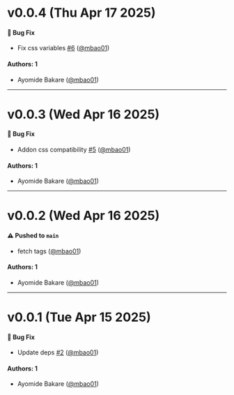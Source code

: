 # v0.0.4 (Thu Apr 17 2025)

#### 🐛 Bug Fix

- Fix css variables [#6](https://github.com/mbao01/storybook-addon-inspector/pull/6) ([@mbao01](https://github.com/mbao01))

#### Authors: 1

- Ayomide Bakare ([@mbao01](https://github.com/mbao01))

---

# v0.0.3 (Wed Apr 16 2025)

#### 🐛 Bug Fix

- Addon css compatibility [#5](https://github.com/mbao01/storybook-addon-inspector/pull/5) ([@mbao01](https://github.com/mbao01))

#### Authors: 1

- Ayomide Bakare ([@mbao01](https://github.com/mbao01))

---

# v0.0.2 (Wed Apr 16 2025)

#### ⚠️ Pushed to `main`

- fetch tags ([@mbao01](https://github.com/mbao01))

#### Authors: 1

- Ayomide Bakare ([@mbao01](https://github.com/mbao01))

---

# v0.0.1 (Tue Apr 15 2025)

#### 🐛 Bug Fix

- Update deps [#2](https://github.com/mbao01/storybook-addon-inspector/pull/2) ([@mbao01](https://github.com/mbao01))

#### Authors: 1

- Ayomide Bakare ([@mbao01](https://github.com/mbao01))
